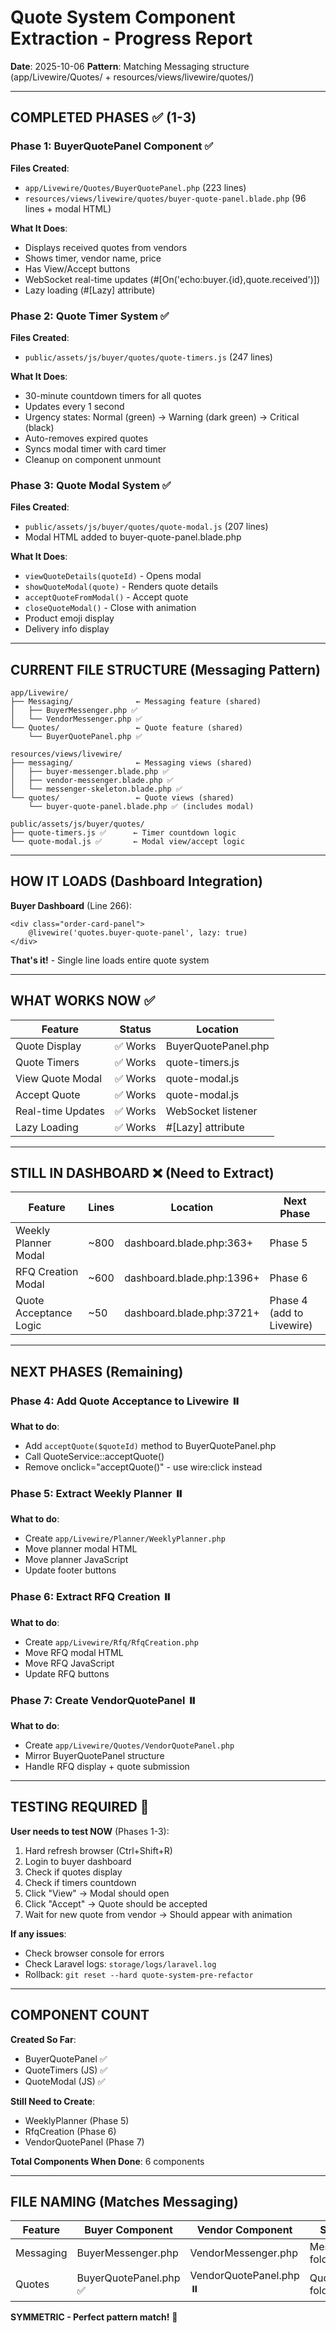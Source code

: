 # Quote System Component Extraction - Progress Report

**Date**: 2025-10-06
**Pattern**: Matching Messaging structure (app/Livewire/Quotes/ + resources/views/livewire/quotes/)

---

## COMPLETED PHASES ✅ (1-3)

### Phase 1: BuyerQuotePanel Component ✅
**Files Created**:
- `app/Livewire/Quotes/BuyerQuotePanel.php` (223 lines)
- `resources/views/livewire/quotes/buyer-quote-panel.blade.php` (96 lines + modal HTML)

**What It Does**:
- Displays received quotes from vendors
- Shows timer, vendor name, price
- Has View/Accept buttons
- WebSocket real-time updates (#[On('echo:buyer.{id},quote.received')])
- Lazy loading (#[Lazy] attribute)

### Phase 2: Quote Timer System ✅
**Files Created**:
- `public/assets/js/buyer/quotes/quote-timers.js` (247 lines)

**What It Does**:
- 30-minute countdown timers for all quotes
- Updates every 1 second
- Urgency states: Normal (green) → Warning (dark green) → Critical (black)
- Auto-removes expired quotes
- Syncs modal timer with card timer
- Cleanup on component unmount

### Phase 3: Quote Modal System ✅
**Files Created**:
- `public/assets/js/buyer/quotes/quote-modal.js` (207 lines)
- Modal HTML added to buyer-quote-panel.blade.php

**What It Does**:
- `viewQuoteDetails(quoteId)` - Opens modal
- `showQuoteModal(quote)` - Renders quote details
- `acceptQuoteFromModal()` - Accept quote
- `closeQuoteModal()` - Close with animation
- Product emoji display
- Delivery info display

---

## CURRENT FILE STRUCTURE (Messaging Pattern)

```
app/Livewire/
├── Messaging/              ← Messaging feature (shared)
│   ├── BuyerMessenger.php ✅
│   └── VendorMessenger.php ✅
└── Quotes/                 ← Quote feature (shared)
    └── BuyerQuotePanel.php ✅

resources/views/livewire/
├── messaging/              ← Messaging views (shared)
│   ├── buyer-messenger.blade.php ✅
│   ├── vendor-messenger.blade.php ✅
│   └── messenger-skeleton.blade.php ✅
└── quotes/                 ← Quote views (shared)
    └── buyer-quote-panel.blade.php ✅ (includes modal)

public/assets/js/buyer/quotes/
├── quote-timers.js ✅      ← Timer countdown logic
└── quote-modal.js ✅       ← Modal view/accept logic
```

---

## HOW IT LOADS (Dashboard Integration)

**Buyer Dashboard** (Line 266):
```blade
<div class="order-card-panel">
    @livewire('quotes.buyer-quote-panel', lazy: true)
</div>
```

**That's it!** - Single line loads entire quote system

---

## WHAT WORKS NOW ✅

| Feature | Status | Location |
|---------|--------|----------|
| Quote Display | ✅ Works | BuyerQuotePanel.php |
| Quote Timers | ✅ Works | quote-timers.js |
| View Quote Modal | ✅ Works | quote-modal.js |
| Accept Quote | ✅ Works | quote-modal.js |
| Real-time Updates | ✅ Works | WebSocket listener |
| Lazy Loading | ✅ Works | #[Lazy] attribute |

---

## STILL IN DASHBOARD ❌ (Need to Extract)

| Feature | Lines | Location | Next Phase |
|---------|-------|----------|------------|
| Weekly Planner Modal | ~800 | dashboard.blade.php:363+ | Phase 5 |
| RFQ Creation Modal | ~600 | dashboard.blade.php:1396+ | Phase 6 |
| Quote Acceptance Logic | ~50 | dashboard.blade.php:3721+ | Phase 4 (add to Livewire) |

---

## NEXT PHASES (Remaining)

### Phase 4: Add Quote Acceptance to Livewire ⏸️
**What to do**:
- Add `acceptQuote($quoteId)` method to BuyerQuotePanel.php
- Call QuoteService::acceptQuote()
- Remove onclick="acceptQuote()" - use wire:click instead

### Phase 5: Extract Weekly Planner ⏸️
**What to do**:
- Create `app/Livewire/Planner/WeeklyPlanner.php`
- Move planner modal HTML
- Move planner JavaScript
- Update footer buttons

### Phase 6: Extract RFQ Creation ⏸️
**What to do**:
- Create `app/Livewire/Rfq/RfqCreation.php`
- Move RFQ modal HTML
- Move RFQ JavaScript
- Update RFQ buttons

### Phase 7: Create VendorQuotePanel ⏸️
**What to do**:
- Create `app/Livewire/Quotes/VendorQuotePanel.php`
- Mirror BuyerQuotePanel structure
- Handle RFQ display + quote submission

---

## TESTING REQUIRED 🧪

**User needs to test NOW** (Phases 1-3):
1. Hard refresh browser (Ctrl+Shift+R)
2. Login to buyer dashboard
3. Check if quotes display
4. Check if timers countdown
5. Click "View" → Modal should open
6. Click "Accept" → Quote should be accepted
7. Wait for new quote from vendor → Should appear with animation

**If any issues**:
- Check browser console for errors
- Check Laravel logs: `storage/logs/laravel.log`
- Rollback: `git reset --hard quote-system-pre-refactor`

---

## COMPONENT COUNT

**Created So Far**:
- BuyerQuotePanel ✅
- QuoteTimers (JS) ✅
- QuoteModal (JS) ✅

**Still Need to Create**:
- WeeklyPlanner (Phase 5)
- RfqCreation (Phase 6)
- VendorQuotePanel (Phase 7)

**Total Components When Done**: 6 components

---

## FILE NAMING (Matches Messaging)

| Feature | Buyer Component | Vendor Component | Shared |
|---------|----------------|------------------|--------|
| Messaging | BuyerMessenger.php | VendorMessenger.php | Messaging/ folder |
| Quotes | BuyerQuotePanel.php ✅ | VendorQuotePanel.php ⏸️ | Quotes/ folder ✅ |

**SYMMETRIC - Perfect pattern match!** 🎯
